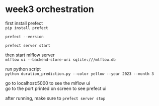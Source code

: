 # week3 orchestration

first install prefect   
`pip install prefect`

`prefect --version`

`prefect server start`

then start mlflow server    
`mlflow ui --backend-store-uri sqlite:///mlflow.db`

run python script   
`python duration_prediction.py --color yellow --year 2023 --month 3`

go to localhost:5000 to see the mlflow ui   
go to the port printed on screen to see prefect ui

after running, make sure to 
`prefect server stop`

